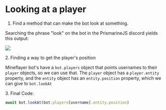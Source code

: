 # Looking at a player

1. Find a method that can make the bot look at something.

&#x20;     Searching the phrase "look" on the bot in the PrismarineJS discord yields this output:

![](https://i.imgur.com/UPV5KJY.png)

2\. Finding a way to get the player's position

&#x20;   Mineflayer bot's have a `bot.players` object that points usernames to their `player` objects, so we can use that. The `player` object has a `player.entity` property, and the `entity` object has an `entity.position` property, which we can give to `bot.lookAt`

3\. Final Code:

```javascript
await bot.lookAt(bot.players[username].entity.position)
```

